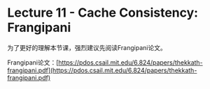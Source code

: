 # Lecture 11 - Cache Consistency: Frangipani


为了更好的理解本节课，强烈建议先阅读Frangipani论文。

Frangipani论文：[https://pdos.csail.mit.edu/6.824/papers/thekkath-frangipani.pdf](https://pdos.csail.mit.edu/6.824/papers/thekkath-frangipani.pdf)

